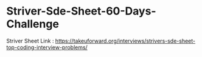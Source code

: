 # Striver-Sde-Sheet-60-Days-Challenge

Striver Sheet Link : https://takeuforward.org/interviews/strivers-sde-sheet-top-coding-interview-problems/
